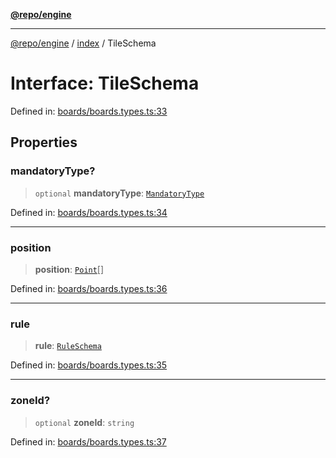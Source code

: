 [**@repo/engine**](../../README.md)

---

[@repo/engine](../../modules.md) / [index](../README.md) / TileSchema

# Interface: TileSchema

Defined in: [boards/boards.types.ts:33](https://github.com/alexqguo/drinking-board-game-v3/blob/423d7f07a24c1ecc390d54885c4978f1235ed349/packages/engine/src/boards/boards.types.ts#L33)

## Properties

### mandatoryType?

> `optional` **mandatoryType**: [`MandatoryType`](../enumerations/MandatoryType.md)

Defined in: [boards/boards.types.ts:34](https://github.com/alexqguo/drinking-board-game-v3/blob/423d7f07a24c1ecc390d54885c4978f1235ed349/packages/engine/src/boards/boards.types.ts#L34)

---

### position

> **position**: [`Point`](Point.md)[]

Defined in: [boards/boards.types.ts:36](https://github.com/alexqguo/drinking-board-game-v3/blob/423d7f07a24c1ecc390d54885c4978f1235ed349/packages/engine/src/boards/boards.types.ts#L36)

---

### rule

> **rule**: [`RuleSchema`](../../rules/type-aliases/RuleSchema.md)

Defined in: [boards/boards.types.ts:35](https://github.com/alexqguo/drinking-board-game-v3/blob/423d7f07a24c1ecc390d54885c4978f1235ed349/packages/engine/src/boards/boards.types.ts#L35)

---

### zoneId?

> `optional` **zoneId**: `string`

Defined in: [boards/boards.types.ts:37](https://github.com/alexqguo/drinking-board-game-v3/blob/423d7f07a24c1ecc390d54885c4978f1235ed349/packages/engine/src/boards/boards.types.ts#L37)
